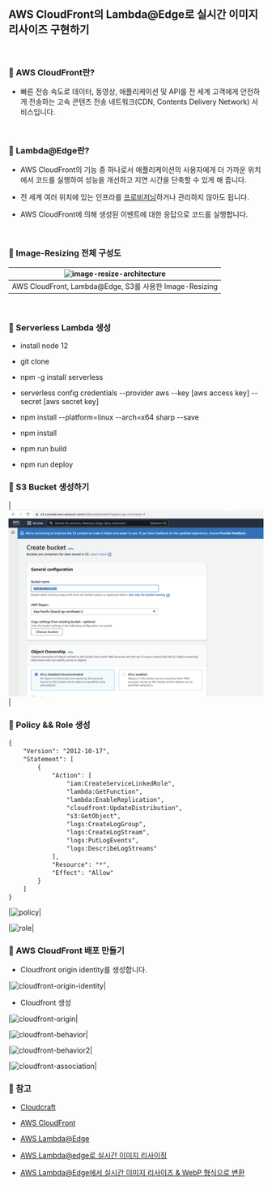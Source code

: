 ## AWS CloudFront의 Lambda@Edge로 실시간 이미지 리사이즈 구현하기

<br>

### :book: AWS CloudFront란?

* 빠른 전송 속도로 데이터, 동영상, 애플리케이션 및 API를 전 세계 고객에게 안전하게 전송하는 고속 콘텐츠 전송 네트워크(CDN, Contents Delivery Network) 서비스입니다.

<br>

### :book: Lambda@Edge란?

* AWS CloudFront의 기능 중 하나로서 애플리케이션의 사용자에게 더 가까운 위치에서 코드를 실행하여 성능을 개선하고 지연 시간을 단축할 수 있게 해 줍니다.

* 전 세계 여러 위치에 있는 인프라를 [프로비저닝](https://ko.wikipedia.org/wiki/%ED%94%84%EB%A1%9C%EB%B9%84%EC%A0%80%EB%8B%9D)하거나 관리하지 않아도 됩니다.

* AWS CloudFront에 의해 생성된 이벤트에 대한 응답으로 코드를 실행합니다.

<br>

### :book: Image-Resizing 전체 구성도

|![image-resize-architecture](https://github.com/Youngiyong/dev-log/tree/main/lambda-edge-image-resize/image/Image-resize.png)|
| :----------------------------------: |
| AWS CloudFront, Lambda@Edge, S3를 사용한 Image-Resizing |

<br>


### :book: Serverless Lambda 생성
- install node 12 

- git clone 

- npm -g install serverless

- serverless config credentials --provider aws --key [aws access key] --secret [aws secret key]

- npm install --platform=linux --arch=x64 sharp --save

- npm install

- npm run build

- npm run deploy

### :book: S3 Bucket 생성하기

|![s3-bucket-policy](image/bucket.png)|

### :book: Policy && Role 생성

```policy json 
{
    "Version": "2012-10-17",
    "Statement": [
        {
            "Action": [
                "iam:CreateServiceLinkedRole",
                "lambda:GetFunction",
                "lambda:EnableReplication",
                "cloudfront:UpdateDistribution",
                "s3:GetObject",
                "logs:CreateLogGroup",
                "logs:CreateLogStream",
                "logs:PutLogEvents",
                "logs:DescribeLogStreams"
            ],
            "Resource": "*",
            "Effect": "Allow"
        }
    ]
}
```
|![policy](https://github.com/Youngiyong/dev-log/tree/main/lambda-edge-image-resize/image/policy.png)|

|![role](https://github.com/Youngiyong/dev-log/tree/main/lambda-edge-image-resize/image/role.png)|

### :book: AWS CloudFront 배포 만들기

* Cloudfront origin identity를 생성합니다.

|![cloudfront-origin-identity](https://github.com/Youngiyong/dev-log/tree/main/lambda-edge-image-resize/image/origin-access-Identity.png)|


* Cloudfront 생성

|![cloudfront-origin](https://github.com/Youngiyong/dev-log/tree/main/lambda-edge-image-resize/image/origin.png)|

|![cloudfront-behavior](https://github.com/Youngiyong/dev-log/tree/main/lambda-edge-image-resize/image/behavior.png)|

|![cloudfront-behavior2](https://github.com/Youngiyong/dev-log/tree/main/lambda-edge-image-resize/image/behavior2.png)|

|![cloudfront-association](https://github.com/Youngiyong/dev-log/tree/main/lambda-edge-image-resize/image/association.png)|



### :bookmark: 참고

* [Cloudcraft](https://cloudcraft.co/)

* [AWS CloudFront](https://aws.amazon.com/ko/cloudfront/)

* [AWS Lambda@Edge](https://aws.amazon.com/ko/lambda/edge/)

* [AWS Lambda@edge로 실시간 이미지 리사이징](https://heropy.blog/2019/07/21/resizing-images-cloudfrount-lambda)

* [AWS Lambda@Edge에서 실시간 이미지 리사이즈 & WebP 형식으로 변환](https://medium.com/daangn/lambda-edge로-구현하는-on-the-fly-이미지-리사이징-f4e5052d49f3)
